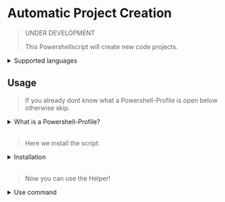 # Automatic Project Creation #

> UNDER DEVELOPMENT
>
> This Powershellscript will create new code projects.

<details>
<summary>Supported languages</summary>
<br>

>| Language | Supported |
>|:----------:|:-----------:|
>| Python| ✔️ |
>| JavaScript| ✔️ |

</details>

## Usage ##

> If you already dont know what a Powershell-Profile is open below otherwise skip.

<details>
<summary>What is a Powershell-Profile?</summary>
<br>

>
> Microsoft provide a PowerShell-Script in your user directory that will always execute if you start a new PowerShell-Terminal.
>
> You can use this to create own shortcuts for example if you dont want type the same path again and again.
>
> Or you want provide some custom scripts that you can easy access via console.
>

</details>
<br>

> Here we install the script.

<details>
<summary>Installation</summary>
<br>

> Copy the content from the [script](#automatic-project-creation)
>
> Open a PowerShell-Terminal and type "explorer C:\Users\serac\OneDrive\Dokumente\PowerShell\Microsoft.PowerShell_profile.ps1" (Notice to write "Dokumente" in your systemlanguage)
>
> A Editor Window will appear with your profile opened.
> 
> Paste the copied script code somewhere in the script.
>
> Save file and close the restart the terminal.
> 
> Make sure you edite the \<codedirectory\> variable in the script to you root code directory!

</details>
<br>

> Now you can use the Helper!

<details>
<summary>Use command</summary>
<br>

> Open a Powershell-Terminal and type the command above
>
> The "codelanguage" and "projectname" represent your inputs
>
```Powershell
    MakeEnvi codelanguage projectname
```
>
> Your project should be Created
>

</details>
